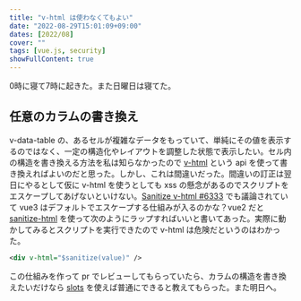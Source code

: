 ```yaml
---
title: "v-html は使わなくてもよい"
date: "2022-08-29T15:01:09+09:00"
dates: [2022/08]
cover: ""
tags: [vue.js, security]
showFullContent: true
---
```


0時に寝て7時に起きた。また日曜日は寝てた。

## 任意のカラムの書き換え

v-data-table の、あるセルが複雑なデータをもっていて、単純にその値を表示するのではなく、一定の構造化やレイアウトを調整した状態で表示したい。セル内の構造を書き換える方法を私は知らなかったので [v-html](https://v2.vuejs.org/v2/api/#v-html) という api を使って書き換えればよいのだと思った。しかし、これは間違いだった。間違いの訂正は翌日にやるとして仮に v-html を使うとしても xss の懸念があるのでスクリプトをエスケープしてあげないといけない。[Sanitize v-html #6333](https://github.com/vuejs/vue/issues/6333) でも議論されていて vue3 はデフォルトでエスケープする仕組みが入るのかな？vue2 だと [sanitize-html](https://www.npmjs.com/package/sanitize-html) を使って次のようにラップすればいいと書いてあった。実際に動かしてみるとスクリプトを実行できたので v-html は危険だというのはわかった。

```xml
<div v-html="$sanitize(value)" />
```

この仕組みを作って pr でレビューしてもらっていたら、カラムの構造を書き換えたいだけなら [slots](https://v2.vuejs.org/v2/guide/components-slots.html) を使えば普通にできると教えてもらった。また明日へ。
